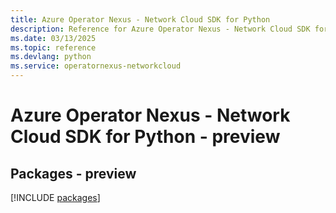 ```yaml
---
title: Azure Operator Nexus - Network Cloud SDK for Python
description: Reference for Azure Operator Nexus - Network Cloud SDK for Python
ms.date: 03/13/2025
ms.topic: reference
ms.devlang: python
ms.service: operatornexus-networkcloud
---
```

# Azure Operator Nexus - Network Cloud SDK for Python - preview
## Packages - preview
[!INCLUDE [packages](operator-nexus---network-cloud-index.md)]